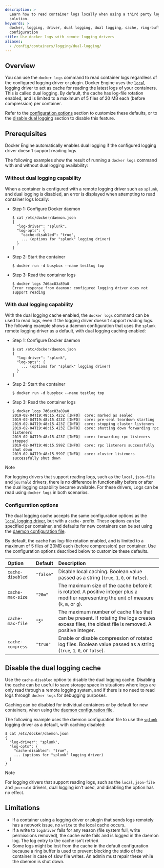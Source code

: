 ```yaml
---
description: >
  Learn how to read container logs locally when using a third party logging
  solution.
keywords: >
  docker, logging, driver, dual logging, dual logging, cache, ring-buffer,
  configuration
title: Use docker logs with remote logging drivers
aliases:
  - /config/containers/logging/dual-logging/
---
```


## Overview

You can use the `docker logs` command to read container logs regardless of the
configured logging driver or plugin. Docker Engine uses the [`local`](drivers/local.md)
logging driver to act as cache for reading the latest logs of your containers.
This is called dual logging. By default, the cache has log-file rotation
enabled, and is limited to a maximum of 5 files of 20 MB each (before
compression) per container.

Refer to the [configuration options](#configuration-options) section to customize
these defaults, or to the [disable dual logging](#disable-the-dual-logging-cache)
section to disable this feature.

## Prerequisites

Docker Engine automatically enables dual logging if the configured logging
driver doesn't support reading logs.

The following examples show the result of running a `docker logs` command with
and without dual logging availability:

### Without dual logging capability

When a container is configured with a remote logging driver such as `splunk`, and
dual logging is disabled, an error is displayed when attempting to read container
logs locally:

- Step 1: Configure Docker daemon

  ```console
  $ cat /etc/docker/daemon.json
  {
    "log-driver": "splunk",
    "log-opts": {
      "cache-disabled": "true",
      ... (options for "splunk" logging driver)
    }
  }
  ```

- Step 2: Start the container

  ```console
  $ docker run -d busybox --name testlog top
  ```

- Step 3: Read the container logs

  ```console
  $ docker logs 7d6ac83a89a0
  Error response from daemon: configured logging driver does not support reading
  ```

### With dual logging capability

With the dual logging cache enabled, the `docker logs` command can be used to
read logs, even if the logging driver doesn't support reading logs. The following
example shows a daemon configuration that uses the `splunk` remote logging driver
as a default, with dual logging caching enabled:

- Step 1: Configure Docker daemon

  ```console
  $ cat /etc/docker/daemon.json
  {
    "log-driver": "splunk",
    "log-opts": {
      ... (options for "splunk" logging driver)
    }
  }
  ```

- Step 2: Start the container

  ```console
  $ docker run -d busybox --name testlog top
  ```

- Step 3: Read the container logs

  ```console
  $ docker logs 7d6ac83a89a0
  2019-02-04T19:48:15.423Z [INFO]  core: marked as sealed
  2019-02-04T19:48:15.423Z [INFO]  core: pre-seal teardown starting
  2019-02-04T19:48:15.423Z [INFO]  core: stopping cluster listeners
  2019-02-04T19:48:15.423Z [INFO]  core: shutting down forwarding rpc listeners
  2019-02-04T19:48:15.423Z [INFO]  core: forwarding rpc listeners stopped
  2019-02-04T19:48:15.599Z [INFO]  core: rpc listeners successfully shut down
  2019-02-04T19:48:15.599Z [INFO]  core: cluster listeners successfully shut down
  ```

> [!NOTE]
>
> For logging drivers that support reading logs, such as the `local`, `json-file`
> and `journald` drivers, there is no difference in functionality before or after
> the dual logging capability became available. For these drivers, Logs can be
> read using `docker logs` in both scenarios.

### Configuration options

The dual logging cache accepts the same configuration options as the
[`local` logging driver](drivers/local.md), but with a `cache-` prefix. These options
can be specified per container, and defaults for new containers can be set using
the [daemon configuration file](../../../reference/cli/dockerd/index.md#daemon-configuration-file).

By default, the cache has log-file rotation enabled, and is limited to a maximum
of 5 files of 20MB each (before compression) per container. Use the configuration
options described below to customize these defaults.

| Option           | Default   | Description                                                                                                                                       |
| :--------------- | :-------- | :------------------------------------------------------------------------------------------------------------------------------------------------ |
| `cache-disabled` | `"false"` | Disable local caching. Boolean value passed as a string (`true`, `1`, `0`, or `false`).                                                           |
| `cache-max-size` | `"20m"`   | The maximum size of the cache before it is rotated. A positive integer plus a modifier representing the unit of measure (`k`, `m`, or `g`).       |
| `cache-max-file` | `"5"`     | The maximum number of cache files that can be present. If rotating the logs creates excess files, the oldest file is removed. A positive integer. |
| `cache-compress` | `"true"`  | Enable or disable compression of rotated log files. Boolean value passed as a string (`true`, `1`, `0`, or `false`).                              |

## Disable the dual logging cache

Use the `cache-disabled` option to disable the dual logging cache. Disabling the
cache can be useful to save storage space in situations where logs are only read
through a remote logging system, and if there is no need to read logs through
`docker logs` for debugging purposes.

Caching can be disabled for individual containers or by default for new containers,
when using the [daemon configuration file](../../../reference/cli/dockerd/index.md#daemon-configuration-file).

The following example uses the daemon configuration file to use the [`splunk`](drivers/splunk.md)
logging driver as a default, with caching disabled:

```console
$ cat /etc/docker/daemon.json
{
  "log-driver": "splunk",
  "log-opts": {
    "cache-disabled": "true",
    ... (options for "splunk" logging driver)
  }
}
```

> [!NOTE]
>
> For logging drivers that support reading logs, such as the `local`, `json-file`
> and `journald` drivers, dual logging isn't used, and disabling the option has
> no effect.

## Limitations

- If a container using a logging driver or plugin that sends logs remotely
  has a network issue, no `write` to the local cache occurs.
- If a write to `logdriver` fails for any reason (file system full, write
  permissions removed), the cache write fails and is logged in the daemon log.
  The log entry to the cache isn't retried.
- Some logs might be lost from the cache in the default configuration because a
  ring buffer is used to prevent blocking the stdio of the container in case of
  slow file writes. An admin must repair these while the daemon is shut down.
